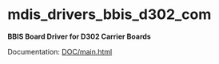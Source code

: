 # mdis_drivers_bbis_d302_com

**BBIS Board Driver for D302 Carrier Boards**

Documentation: [DOC/main.html](DOC/main.html)
